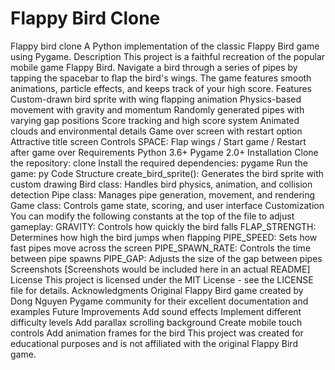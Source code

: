 # Flappy Bird Clone
Flappy bird clone 
A Python implementation of the classic Flappy Bird game using Pygame.
Description
This project is a faithful recreation of the popular mobile game Flappy Bird. Navigate a bird through a series of pipes by tapping the spacebar to flap the bird's wings. The game features smooth animations, particle effects, and keeps track of your high score.
Features
Custom-drawn bird sprite with wing flapping animation
Physics-based movement with gravity and momentum
Randomly generated pipes with varying gap positions
Score tracking and high score system
Animated clouds and environmental details
Game over screen with restart option
Attractive title screen
Controls
SPACE: Flap wings / Start game / Restart after game over
Requirements
Python 3.6+
Pygame 2.0+
Installation
Clone the repository:
clone
Install the required dependencies:
pygame
Run the game:
py
Code Structure
create_bird_sprite(): Generates the bird sprite with custom drawing
Bird class: Handles bird physics, animation, and collision detection
Pipe class: Manages pipe generation, movement, and rendering
Game class: Controls game state, scoring, and user interface
Customization
You can modify the following constants at the top of the file to adjust gameplay:
GRAVITY: Controls how quickly the bird falls
FLAP_STRENGTH: Determines how high the bird jumps when flapping
PIPE_SPEED: Sets how fast pipes move across the screen
PIPE_SPAWN_RATE: Controls the time between pipe spawns
PIPE_GAP: Adjusts the size of the gap between pipes
Screenshots
[Screenshots would be included here in an actual README]
License
This project is licensed under the MIT License - see the LICENSE file for details.
Acknowledgments
Original Flappy Bird game created by Dong Nguyen
Pygame community for their excellent documentation and examples
Future Improvements
Add sound effects
Implement different difficulty levels
Add parallax scrolling background
Create mobile touch controls
Add animation frames for the bird
This project was created for educational purposes and is not affiliated with the original Flappy Bird game.

